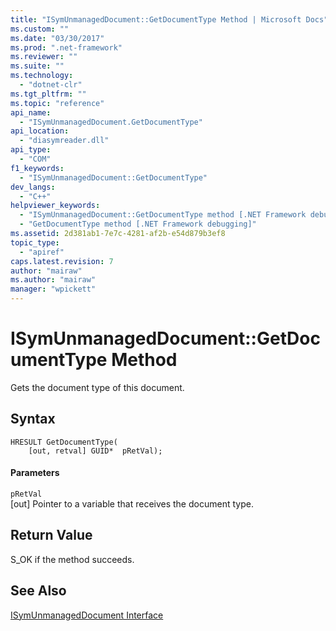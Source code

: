 ```yaml
---
title: "ISymUnmanagedDocument::GetDocumentType Method | Microsoft Docs"
ms.custom: ""
ms.date: "03/30/2017"
ms.prod: ".net-framework"
ms.reviewer: ""
ms.suite: ""
ms.technology: 
  - "dotnet-clr"
ms.tgt_pltfrm: ""
ms.topic: "reference"
api_name: 
  - "ISymUnmanagedDocument.GetDocumentType"
api_location: 
  - "diasymreader.dll"
api_type: 
  - "COM"
f1_keywords: 
  - "ISymUnmanagedDocument::GetDocumentType"
dev_langs: 
  - "C++"
helpviewer_keywords: 
  - "ISymUnmanagedDocument::GetDocumentType method [.NET Framework debugging]"
  - "GetDocumentType method [.NET Framework debugging]"
ms.assetid: 2d381ab1-7e7c-4281-af2b-e54d879b3ef8
topic_type: 
  - "apiref"
caps.latest.revision: 7
author: "mairaw"
ms.author: "mairaw"
manager: "wpickett"
---
```

# ISymUnmanagedDocument::GetDocumentType Method
Gets the document type of this document.  
  
## Syntax  
  
```  
HRESULT GetDocumentType(  
    [out, retval] GUID*  pRetVal);  
```  
  
#### Parameters  
 `pRetVal`  
 [out] Pointer to a variable that receives the document type.  
  
## Return Value  
 S_OK if the method succeeds.  
  
## See Also  
 [ISymUnmanagedDocument Interface](../../../../docs/framework/unmanaged-api/diagnostics/isymunmanageddocument-interface.md)